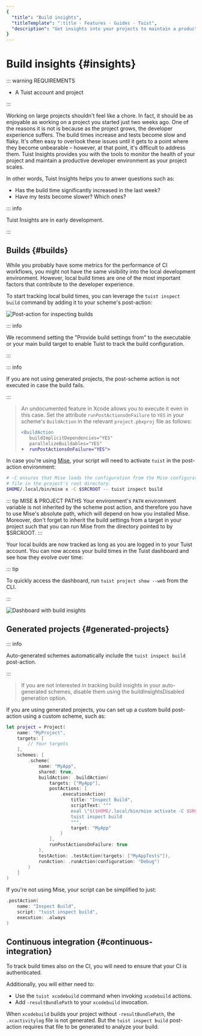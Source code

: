```yaml
---
{
  "title": "Build insights",
  "titleTemplate": ":title · Features · Guides · Tuist",
  "description": "Get insights into your projects to maintain a product developer environment."
}
---
```

# Build insights {#insights}

::: warning REQUIREMENTS
<!-- -->
- A <LocalizedLink href="/guides/server/accounts-and-projects">Tuist account and
  project</LocalizedLink>
<!-- -->
:::

Working on large projects shouldn't feel like a chore. In fact, it should be as
enjoyable as working on a project you started just two weeks ago. One of the
reasons it is not is because as the project grows, the developer experience
suffers. The build times increase and tests become slow and flaky. It's often
easy to overlook these issues until it gets to a point where they become
unbearable – however, at that point, it's difficult to address them. Tuist
Insights provides you with the tools to monitor the health of your project and
maintain a productive developer environment as your project scales.

In other words, Tuist Insights helps you to anwer questions such as:
- Has the build time significantly increased in the last week?
- Have my tests become slower? Which ones?

::: info
<!-- -->
Tuist Insights are in early development.
<!-- -->
:::

## Builds {#builds}

While you probably have some metrics for the performance of CI workflows, you
might not have the same visibility into the local development environment.
However, local build times are one of the most important factors that contribute
to the developer experience.

To start tracking local build times, you can leverage the `tuist inspect build`
command by adding it to your scheme's post-action:

![Post-action for inspecting
builds](/images/guides/features/insights/inspect-build-scheme-post-action.png)

::: info
<!-- -->
We recommend setting the "Provide build settings from" to the executable or your
main build target to enable Tuist to track the build configuration.
<!-- -->
:::

::: info
<!-- -->
If you are not using <LocalizedLink href="/guides/features/projects">generated
projects</LocalizedLink>, the post-scheme action is not executed in case the
build fails.
<!-- -->
:::
> 
> An undocumented feature in Xcode allows you to execute it even in this case.
> Set the attribute `runPostActionsOnFailure` to `YES` in your scheme's
> `BuildAction` in the relevant `project.pbxproj` file as follows:
> 
> ```diff
> <BuildAction
>    buildImplicitDependencies="YES"
>    parallelizeBuildables="YES"
> +  runPostActionsOnFailure="YES">
> ```

In case you're using [Mise](https://mise.jdx.dev/), your script will need to
activate `tuist` in the post-action environment:
```sh
# -C ensures that Mise loads the configuration from the Mise configuration
# file in the project's root directory.
$HOME/.local/bin/mise x -C $SRCROOT -- tuist inspect build
```

::: tip MISE & PROJECT PATHS Your environment's `PATH` environment variable is
not inherited by the scheme post action, and therefore you have to use Mise's
absolute path, which will depend on how you installed Mise. Moreover, don't
forget to inherit the build settings from a target in your project such that you
can run Mise from the directory pointed to by $SRCROOT. :::


Your local builds are now tracked as long as you are logged in to your Tuist
account. You can now access your build times in the Tuist dashboard and see how
they evolve over time:


::: tip
<!-- -->
To quickly access the dashboard, run `tuist project show --web` from the CLI.
<!-- -->
:::

![Dashboard with build
insights](/images/guides/features/insights/builds-dashboard.png)

## Generated projects {#generated-projects}

::: info
<!-- -->
Auto-generated schemes automatically include the `tuist inspect build`
post-action.
<!-- -->
:::
> 
> If you are not interested in tracking build insights in your auto-generated
> schemes, disable them using the
> <LocalizedLink href="/references/project-description/structs/tuist.generationoptions#buildinsightsdisabled">buildInsightsDisabled</LocalizedLink>
> generation option.

If you are using generated projects, you can set up a custom
<LocalizedLink href="references/project-description/structs/buildaction#postactions">build
post-action</LocalizedLink> using a custom scheme, such as:

```swift
let project = Project(
    name: "MyProject",
    targets: [
        // Your targets
    ],
    schemes: [
        .scheme(
            name: "MyApp",
            shared: true,
            buildAction: .buildAction(
                targets: ["MyApp"],
                postActions: [
                    .executionAction(
                        title: "Inspect Build",
                        scriptText: """
                        eval \"$($HOME/.local/bin/mise activate -C $SRCROOT bash --shims)\"
                        tuist inspect build
                        """,
                        target: "MyApp"
                    )
                ],
                runPostActionsOnFailure: true
            ),
            testAction: .testAction(targets: ["MyAppTests"]),
            runAction: .runAction(configuration: "Debug")
        )
    ]
)
```

If you're not using Mise, your script can be simplified to just:

```swift
.postAction(
    name: "Inspect Build",
    script: "tuist inspect build",
    execution: .always
)
```

## Continuous integration {#continuous-integration}

To track build times also on the CI, you will need to ensure that your CI is
<LocalizedLink href="/guides/integrations/continuous-integration#authentication">authenticated</LocalizedLink>.

Additionally, you will either need to:
- Use the <LocalizedLink href="/cli/xcodebuild#tuist-xcodebuild">`tuist
  xcodebuild`</LocalizedLink> command when invoking `xcodebuild` actions.
- Add `-resultBundlePath` to your `xcodebuild` invocation.

When `xcodebuild` builds your project without `-resultBundlePath`, the
`.xcactivitylog` file is not generated. But the `tuist inspect build`
post-action requires that file to be generated to analyze your build.
